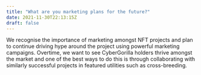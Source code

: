```yaml
---
title: "What are you marketing plans for the future?"
date: 2021-11-30T22:13:15Z
draft: false
---
```

We recognise the importance of marketing amongst NFT projects and plan to continue driving hype around the project using powerful marketing campaigns. Overtime, we want to see CyberGorilla holders thrive amongst the market and one of the best ways to do this is through collaborating with similarly successful projects in featured utilities such as cross-breeding.
